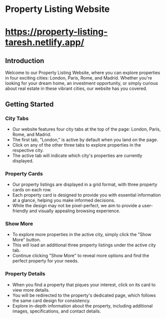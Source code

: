 # Property Listing Website
# https://property-listing-taresh.netlify.app/

## Introduction

Welcome to our Property Listing Website, where you can explore properties in four exciting cities: London, Paris, Rome, and Madrid. Whether you're looking for your dream home, an investment opportunity, or simply curious about real estate in these vibrant cities, our website has you covered.

## Getting Started

### City Tabs

- Our website features four city tabs at the top of the page: London, Paris, Rome, and Madrid.
- The first tab, "London," is active by default when you land on the page.
- Click on any of the other three tabs to explore properties in the respective city.
- The active tab will indicate which city's properties are currently displayed.

### Property Cards

- Our property listings are displayed in a grid format, with three property cards on each row.
- Each property card is designed to provide you with essential information at a glance, helping you make informed decisions.
- While the design may not be pixel-perfect, we aim to provide a user-friendly and visually appealing browsing experience.

### Show More

- To explore more properties in the active city, simply click the "Show More" button.
- This will load an additional three property listings under the active city tab.
- Continue clicking "Show More" to reveal more options and find the perfect property for your needs.

### Property Details

- When you find a property that piques your interest, click on its card to view more details.
- You will be redirected to the property's dedicated page, which follows the same card design for consistency.
- Explore in-depth information about the property, including additional images, specifications, and contact details.


